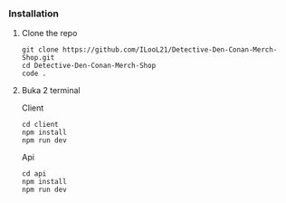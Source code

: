 ### Installation
1.  Clone the repo
    ```
    git clone https://github.com/ILooL21/Detective-Den-Conan-Merch-Shop.git
    cd Detective-Den-Conan-Merch-Shop
    code .
    ```
2. Buka 2 terminal
   
   Client
   ```
   cd client
   npm install
   npm run dev
   ```
   Api
   ```
   cd api
   npm install
   npm run dev
   ```
